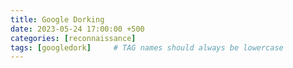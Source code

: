 ```yaml
---
title: Google Dorking
date: 2023-05-24 17:00:00 +500
categories: [reconnaissance]
tags: [googledork]     # TAG names should always be lowercase
---
```



